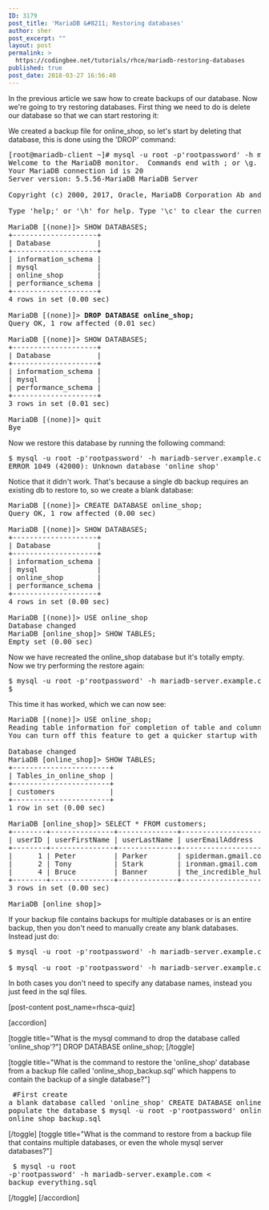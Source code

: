 ```yaml
---
ID: 3179
post_title: 'MariaDB &#8211; Restoring databases'
author: sher
post_excerpt: ""
layout: post
permalink: >
  https://codingbee.net/tutorials/rhce/mariadb-restoring-databases
published: true
post_date: 2018-03-27 16:56:40
---
```

In the previous article we saw how to create backups of our database. Now we're going to try restoring databases. First thing we need to do is delete our database so that we can start restoring it:


We created a backup file for online_shop, so let's start by deleting that database, this is done using the 'DROP' command:

<pre>
[root@mariadb-client ~]# mysql -u root -p'rootpassword' -h mariadb-server.example.com
Welcome to the MariaDB monitor.  Commands end with ; or \g.
Your MariaDB connection id is 20
Server version: 5.5.56-MariaDB MariaDB Server

Copyright (c) 2000, 2017, Oracle, MariaDB Corporation Ab and others.

Type 'help;' or '\h' for help. Type '\c' to clear the current input statement.

MariaDB [(none)]> SHOW DATABASES;
+--------------------+
| Database           |
+--------------------+
| information_schema |
| mysql              |
| online_shop        |
| performance_schema |
+--------------------+
4 rows in set (0.00 sec)

MariaDB [(none)]> <strong>DROP DATABASE online_shop;</strong>
Query OK, 1 row affected (0.01 sec)

MariaDB [(none)]> SHOW DATABASES;
+--------------------+
| Database           |
+--------------------+
| information_schema |
| mysql              |
| performance_schema |
+--------------------+
3 rows in set (0.01 sec)

MariaDB [(none)]> quit
Bye
</pre>


Now we restore this database by running the following command:


<pre>
$ mysql -u root -p'rootpassword' -h mariadb-server.example.com online_shop < online_shop_backup.sql
ERROR 1049 (42000): Unknown database 'online_shop'
</pre>

Notice that it didn't work. That's because a single db backup requires an existing db to restore to, so we create a blank database:


<pre>
MariaDB [(none)]> CREATE DATABASE online_shop;
Query OK, 1 row affected (0.00 sec)

MariaDB [(none)]> SHOW DATABASES;
+--------------------+
| Database           |
+--------------------+
| information_schema |
| mysql              |
| online_shop        |
| performance_schema |
+--------------------+
4 rows in set (0.00 sec)

MariaDB [(none)]> USE online_shop
Database changed
MariaDB [online_shop]> SHOW TABLES;
Empty set (0.00 sec)
</pre>

Now we have recreated the online_shop database but it's totally empty. Now we try performing the restore again:


<pre>
$ mysql -u root -p'rootpassword' -h mariadb-server.example.com online_shop < online_shop_backup.sql
$
</pre>

This time it has worked, which we can now see:

<pre>
MariaDB [(none)]> USE online_shop;
Reading table information for completion of table and column names
You can turn off this feature to get a quicker startup with -A

Database changed
MariaDB [online_shop]> SHOW TABLES;
+-----------------------+
| Tables_in_online_shop |
+-----------------------+
| customers             |
+-----------------------+
1 row in set (0.00 sec)

MariaDB [online_shop]> SELECT * FROM customers;
+--------+---------------+--------------+-------------------------------+
| userID | userFirstName | userLastName | userEmailAddress              |
+--------+---------------+--------------+-------------------------------+
|      1 | Peter         | Parker       | spiderman.gmail.com           |
|      2 | Tony          | Stark        | ironman.gmail.com             |
|      4 | Bruce         | Banner       | the_incredible_hull.gmail.com |
+--------+---------------+--------------+-------------------------------+
3 rows in set (0.00 sec)

MariaDB [online_shop]>
</pre>

If your backup file contains backups for multiple databases or is an entire backup, then you don't need to manually create any blank databases. Instead just do:


<pre>$ mysql -u root -p'rootpassword' -h mariadb-server.example.com < mysql_and_online_shop_backup.sql

$ mysql -u root -p'rootpassword' -h mariadb-server.example.com < backup_everything.sql
</pre>

In both cases you don't need to specify any database names, instead you just feed in the sql files.  



[post-content post_name=rhsca-quiz] 

[accordion]

[toggle title="What is the mysql command to drop the database called 'online_shop'?"]
DROP DATABASE online_shop;
[/toggle]

[toggle title="What is the command to restore the 'online_shop' database from a backup file called 
'online_shop_backup.sql' which happens to contain the backup of a single database?"]<pre>
#First create a blank database called 'online_shop'
CREATE DATABASE online_shop
#Then populate the database
$ mysql -u root -p'rootpassword' online_shop < online_shop_backup.sql</pre>
[/toggle]
[toggle title="What is the command to restore from a backup file that contains multiple databases, or even the whole mysql server databases?"]<pre>
$ mysql -u root -p'rootpassword' -h mariadb-server.example.com < backup_everything.sql</pre>
[/toggle]
[/accordion]